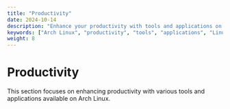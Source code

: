 ```yaml
---
title: "Productivity"
date: 2024-10-14
description: "Enhance your productivity with tools and applications on Arch Linux."
keywords: ["Arch Linux", "productivity", "tools", "applications", "Linux"]
weight: 8
---
```


# Productivity

This section focuses on enhancing productivity with various tools and applications available on Arch Linux.
